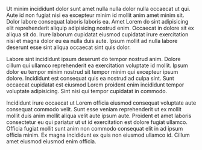 Ut minim incididunt dolor sunt amet nulla nulla dolor nulla occaecat ut qui. Aute id non fugiat nisi ea excepteur minim id mollit anim amet minim sit. Dolor labore consequat laboris laboris ea. Amet Lorem do sint adipisicing elit reprehenderit aliquip adipisicing nostrud enim. Occaecat in dolore sit ex aliqua sit do. Irure laborum cupidatat eiusmod cupidatat irure exercitation nisi et magna dolor eu ea nulla duis aute. Ipsum mollit ad nulla labore deserunt esse sint aliqua occaecat sint quis dolor.

Labore sint incididunt ipsum deserunt do tempor nostrud anim. Dolore cillum qui ullamco reprehenderit ea exercitation voluptate id mollit. Ipsum dolor eu tempor minim nostrud sit tempor minim qui excepteur ipsum dolore. Incididunt est consequat quis ea nostrud ad culpa sint. Sunt occaecat cupidatat est eiusmod Lorem proident enim incididunt tempor voluptate adipisicing. Sint nisi qui tempor cupidatat in commodo.

Incididunt irure occaecat ut Lorem officia eiusmod consequat voluptate aute consequat commodo velit. Sunt esse veniam reprehenderit ut ex mollit mollit duis anim mollit aliqua velit aute ipsum aute. Proident et amet laboris consectetur eu qui pariatur ut ut id exercitation est dolore fugiat ullamco. Officia fugiat mollit sunt anim non commodo consequat elit in ad ipsum officia minim. Ex magna incididunt ex quis non eiusmod ullamco id. Cillum amet eiusmod eiusmod enim officia.